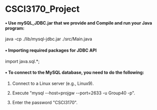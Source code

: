 # CSCI3170_Project
#### • Use mySQL_JDBC.jar that we provide and Compile and run your Java program:

   java -cp ./lib/mysql-jdbc.jar ./src/Main.java



#### • Importing required packages for JDBC API

   import java.sql.*;



#### • To connect to the MySQL database, you need to do the following:

1. Connect to a Linux server (e.g., Linux9).

2. Execute "mysql --host=projgw --port=2633 -u Group40 -p".

3. Enter the password "CSCI3170".